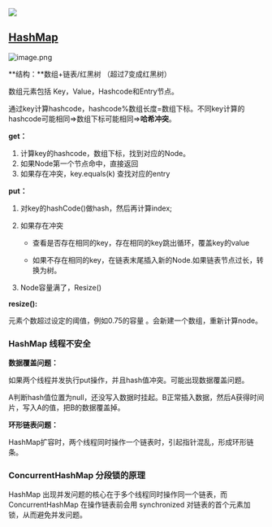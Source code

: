 ![](https://oss-emcsprod-public.modb.pro/wechatSpider/modb_20210421_fbfc26d2-a27e-11eb-b313-38f9d3cd240d.png)



## [HashMap](https://juejin.cn/post/7122091070862655501?searchId=202404211656195D7D995AC104EEA0E966)

![image.png](https://p1-juejin.byteimg.com/tos-cn-i-k3u1fbpfcp/258233c98ca440248e0ca0fea1e30848~tplv-k3u1fbpfcp-zoom-in-crop-mark:1512:0:0:0.awebp)

**结构：**数组+链表/红黑树 （超过7变成红黑树）

数组元素包括 Key，Value，Hashcode和Entry节点。

通过key计算hashcode，hashcode%数组长度=数组下标。不同key计算的hashcode可能相同=>数组下标可能相同=>**哈希冲突**。

**get：**

1. 计算key的hashcode，数组下标，找到对应的Node。
2. 如果Node第一个节点命中，直接返回
3. 如果存在冲突，key.equals(k) 查找对应的entry

**put：**

1. 对key的hashCode()做hash，然后再计算index;

2. 如果存在冲突

   - 查看是否存在相同的key，存在相同的key跳出循环，覆盖key的value

   - 如果不存在相同的key，在链表末尾插入新的Node.如果链表节点过长，转换为树。

3. Node容量满了，Resize() 



**resize():**

元素个数超过设定的阈值，例如0.75的容量 。会新建一个数组，重新计算node。

### HashMap 线程不安全

**数据覆盖问题：**

如果两个线程并发执行put操作，并且hash值冲突。可能出现数据覆盖问题。

A判断hash值位置为null，还没写入数据时挂起。B正常插入数据，然后A获得时间片，写入A的值，把B的数据覆盖掉。

**环形链表问题：**

HashMap扩容时，两个线程同时操作一个链表时，引起指针混乱，形成环形链条。

### ConcurrentHashMap 分段锁的原理

HashMap 出现并发问题的核心在于多个线程同时操作同一个链表，而 ConcurrentHashMap 在操作链表前会用 synchronized 对链表的首个元素加锁，从而避免并发问题。
